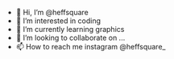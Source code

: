 - 👋 Hi, I’m @heffsquare
- 👀 I’m interested in coding
- 🌱 I’m currently learning graphics
- 💞️ I’m looking to collaborate on ...
- 📫 How to reach me instagram @heffsquare_

<!---
heffsquare/heffsquare is a ✨ special ✨ repository because its `README.md` (this file) appears on your GitHub profile.
You can click the Preview link to take a look at your changes.
--->
